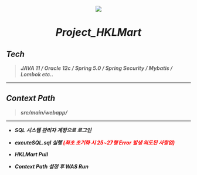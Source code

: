 <p align="center">
  <a href="https://github.com/jrdev4102/Project_HKL"><img src="https://user-images.githubusercontent.com/71188307/101260354-9628fc80-3772-11eb-99fc-8ce0923dca57.png"></a>
  <h1 align="center"><b><i>Project_HKLMart</i><b></h1>
</p>

## *Tech*</center>
> *JAVA 11 / Oracle 12c / Spring 5.0 / Spring Security / Mybatis / Lombok etc..*

---

## *Context Path*</center>
> *src/main/webapp/*

---


+ *SQL 시스템 관리자 계정으로 로그인*

+ *excuteSQL.sql 실행 <span style="color:red">(최초 초기화 시 25~27행 Error 발생 의도된 사항임)</span>*

+ *HKLMart Pull*  

+ *Context Path 설정 후 WAS Run*

